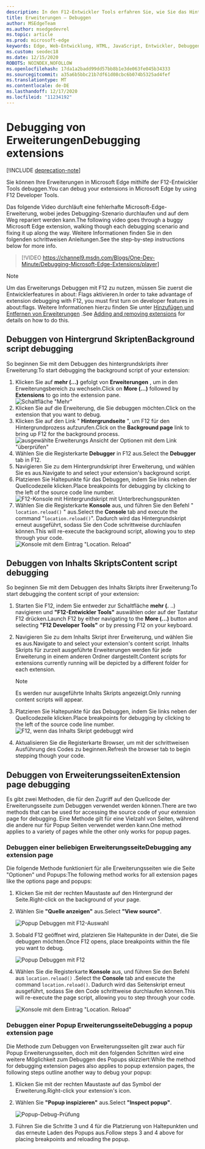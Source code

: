 ```yaml
---
description: In den F12-Entwickler Tools erfahren Sie, wie Sie das Hintergrundskript einer Erweiterung, Inhalts Skripts und Erweiterungsseiten Debuggen.
title: Erweiterungen – Debuggen
author: MSEdgeTeam
ms.author: msedgedevrel
ms.topic: article
ms.prod: microsoft-edge
keywords: Edge, Web-Entwicklung, HTML, JavaScript, Entwickler, Debuggen, Debuggen
ms.custom: seodec18
ms.date: 12/15/2020
ROBOTS: NOINDEX,NOFOLLOW
ms.openlocfilehash: 17da1a2badd99dd57bb8b1e3de063fe045b34333
ms.sourcegitcommit: a35a6b5bbc21b7df61d08cbc6b074b5325ad4fef
ms.translationtype: MT
ms.contentlocale: de-DE
ms.lasthandoff: 12/17/2020
ms.locfileid: "11234192"
---
```

# <span data-ttu-id="9d175-104">Debugging von Erweiterungen</span><span class="sxs-lookup"><span data-stu-id="9d175-104">Debugging extensions</span></span>  

[!INCLUDE [deprecation-note](../includes/deprecation-note.md)]  

<span data-ttu-id="9d175-105">Sie können Ihre Erweiterungen in Microsoft Edge mithilfe der F12-Entwickler Tools debuggen.</span><span class="sxs-lookup"><span data-stu-id="9d175-105">You can debug your extensions in Microsoft Edge by using F12 Developer Tools.</span></span>

<span data-ttu-id="9d175-106">Das folgende Video durchläuft eine fehlerhafte Microsoft-Edge-Erweiterung, wobei jedes Debugging-Szenario durchlaufen und auf dem Weg repariert werden kann.</span><span class="sxs-lookup"><span data-stu-id="9d175-106">The following video goes through a buggy Microsoft Edge extension, walking though each debugging scenario and fixing it up along the way.</span></span> <span data-ttu-id="9d175-107">Weitere Informationen finden Sie in den folgenden schrittweisen Anleitungen.</span><span class="sxs-lookup"><span data-stu-id="9d175-107">See the step-by-step instructions below for more info.</span></span>

> [!VIDEO https://channel9.msdn.com/Blogs/One-Dev-Minute/Debugging-Microsoft-Edge-Extensions/player]


> [!NOTE]
> <span data-ttu-id="9d175-108">Um das Erweiterungs Debuggen mit F12 zu nutzen, müssen Sie zuerst die Entwicklerfeatures in about: Flags aktivieren.</span><span class="sxs-lookup"><span data-stu-id="9d175-108">In order to take advantage of extension debugging with F12, you must first turn on developer features in about:flags.</span></span> <span data-ttu-id="9d175-109">Weitere Informationen hierzu finden Sie unter [Hinzufügen und Entfernen von Erweiterungen](./adding-and-removing-extensions.md) .</span><span class="sxs-lookup"><span data-stu-id="9d175-109">See [Adding and removing extensions](./adding-and-removing-extensions.md) for details on how to do this.</span></span>


## <span data-ttu-id="9d175-110">Debuggen von Hintergrund Skripten</span><span class="sxs-lookup"><span data-stu-id="9d175-110">Background script debugging</span></span>
<span data-ttu-id="9d175-111">So beginnen Sie mit dem Debuggen des hintergrundskripts ihrer Erweiterung:</span><span class="sxs-lookup"><span data-stu-id="9d175-111">To start debugging the background script of your extension:</span></span>

1. <span data-ttu-id="9d175-112">Klicken Sie auf **mehr (...)** gefolgt von **Erweiterungen** , um in den Erweiterungsbereich zu wechseln.</span><span class="sxs-lookup"><span data-stu-id="9d175-112">Click on **More (...)** followed by **Extensions** to go into the extension pane.</span></span>  
 ![Schaltfläche "Mehr"](./../media/morebutton.png)
2. <span data-ttu-id="9d175-114">Klicken Sie auf die Erweiterung, die Sie debuggen möchten.</span><span class="sxs-lookup"><span data-stu-id="9d175-114">Click on the extension that you want to debug.</span></span>
3. <span data-ttu-id="9d175-115">Klicken Sie auf den Link " **Hintergrundseite** ", um F12 für den Hintergrundprozess aufzurufen.</span><span class="sxs-lookup"><span data-stu-id="9d175-115">Click on the **Background page** link to bring up F12 for the background process.</span></span>  
 ![ausgewählte Erweiterungs Ansicht der Optionen mit dem Link "überprüfen"](./../media/debug-inspect.png)
4. <span data-ttu-id="9d175-117">Wählen Sie die Registerkarte **Debugger** in F12 aus.</span><span class="sxs-lookup"><span data-stu-id="9d175-117">Select the **Debugger** tab in F12.</span></span>
5. <span data-ttu-id="9d175-118">Navigieren Sie zu dem Hintergrundskript ihrer Erweiterung, und wählen Sie es aus.</span><span class="sxs-lookup"><span data-stu-id="9d175-118">Navigate to and select your extension's background script.</span></span>
6. <span data-ttu-id="9d175-119">Platzieren Sie Haltepunkte für das Debuggen, indem Sie links neben der Quellcodezeile klicken.</span><span class="sxs-lookup"><span data-stu-id="9d175-119">Place breakpoints for debugging by clicking to the left of the source code line number.</span></span>  
 ![F12-Konsole mit Hintergrundskript mit Unterbrechungspunkten](./../media/debug-f12-background.png)
7. <span data-ttu-id="9d175-121">Wählen Sie die Registerkarte **Konsole** aus, und führen Sie den Befehl " `location.reload()` " aus.</span><span class="sxs-lookup"><span data-stu-id="9d175-121">Select the **Console** tab and execute the command "`location.reload()`".</span></span> <span data-ttu-id="9d175-122">Dadurch wird das Hintergrundskript erneut ausgeführt, sodass Sie den Code schrittweise durchlaufen können.</span><span class="sxs-lookup"><span data-stu-id="9d175-122">This will re-execute the background script, allowing you to step through your code.</span></span>  
 ![Konsole mit dem Eintrag "Location. Reload"](./../media/debug-f12-background-console.png)


## <span data-ttu-id="9d175-124">Debuggen von Inhalts Skripts</span><span class="sxs-lookup"><span data-stu-id="9d175-124">Content script debugging</span></span>
<span data-ttu-id="9d175-125">So beginnen Sie mit dem Debuggen des Inhalts Skripts ihrer Erweiterung:</span><span class="sxs-lookup"><span data-stu-id="9d175-125">To start debugging the content script of your extension:</span></span>

1. <span data-ttu-id="9d175-126">Starten Sie F12, indem Sie entweder zur Schaltfläche **mehr (.** ..) navigieren und **"F12-Entwickler Tools"** auswählen oder auf der Tastatur F12 drücken.</span><span class="sxs-lookup"><span data-stu-id="9d175-126">Launch F12 by either navigating to the **More (...)** button and selecting **"F12 Developer Tools"** or by pressing F12 on your keyboard.</span></span>
2. <span data-ttu-id="9d175-127">Navigieren Sie zu dem Inhalts Skript ihrer Erweiterung, und wählen Sie es aus.</span><span class="sxs-lookup"><span data-stu-id="9d175-127">Navigate to and select your extension's content script.</span></span> <span data-ttu-id="9d175-128">Inhalts Skripts für zurzeit ausgeführte Erweiterungen werden für jede Erweiterung in einem anderen Ordner dargestellt.</span><span class="sxs-lookup"><span data-stu-id="9d175-128">Content scripts for extensions currently running will be depicted by a different folder for each extension.</span></span>

    > [!NOTE]
    > <span data-ttu-id="9d175-129">Es werden nur ausgeführte Inhalts Skripts angezeigt.</span><span class="sxs-lookup"><span data-stu-id="9d175-129">Only running content scripts will appear.</span></span>

3. <span data-ttu-id="9d175-130">Platzieren Sie Haltepunkte für das Debuggen, indem Sie links neben der Quellcodezeile klicken.</span><span class="sxs-lookup"><span data-stu-id="9d175-130">Place breakpoints for debugging by clicking to the left of the source code line number.</span></span>  
 ![F12, wenn das Inhalts Skript gedebuggt wird](./../media/debug-content-f12.png)
4. <span data-ttu-id="9d175-132">Aktualisieren Sie die Registerkarte Browser, um mit der schrittweisen Ausführung des Codes zu beginnen.</span><span class="sxs-lookup"><span data-stu-id="9d175-132">Refresh the browser tab to begin stepping though your code.</span></span>




## <span data-ttu-id="9d175-133">Debuggen von Erweiterungsseiten</span><span class="sxs-lookup"><span data-stu-id="9d175-133">Extension page debugging</span></span>

<span data-ttu-id="9d175-134">Es gibt zwei Methoden, die für den Zugriff auf den Quellcode der Erweiterungsseite zum Debuggen verwendet werden können.</span><span class="sxs-lookup"><span data-stu-id="9d175-134">There are two methods that can be used for accessing the source code of your extension page for debugging.</span></span> <span data-ttu-id="9d175-135">Eine Methode gilt für eine Vielzahl von Seiten, während die andere nur für Popup Seiten verwendet werden kann.</span><span class="sxs-lookup"><span data-stu-id="9d175-135">One method applies to a variety of pages while the other only works for popup pages.</span></span>

### <span data-ttu-id="9d175-136">Debuggen einer beliebigen Erweiterungsseite</span><span class="sxs-lookup"><span data-stu-id="9d175-136">Debugging any extension page</span></span>
<span data-ttu-id="9d175-137">Die folgende Methode funktioniert für alle Erweiterungsseiten wie die Seite "Optionen" und Popups:</span><span class="sxs-lookup"><span data-stu-id="9d175-137">The following method works for all extension pages like the options page and popups:</span></span>


1. <span data-ttu-id="9d175-138">Klicken Sie mit der rechten Maustaste auf den Hintergrund der Seite.</span><span class="sxs-lookup"><span data-stu-id="9d175-138">Right-click on the background of your page.</span></span>
2. <span data-ttu-id="9d175-139">Wählen Sie **"Quelle anzeigen"** aus.</span><span class="sxs-lookup"><span data-stu-id="9d175-139">Select **"View source"**.</span></span>

   ![Popup Debuggen mit F12-Auswahl](./../media/debug-popup-select.png)

3. <span data-ttu-id="9d175-141">Sobald F12 geöffnet wird, platzieren Sie Haltepunkte in der Datei, die Sie debuggen möchten.</span><span class="sxs-lookup"><span data-stu-id="9d175-141">Once F12 opens, place breakpoints within the file you want to debug.</span></span>

   ![Popup Debuggen mit F12](./../media/debug-popup-f12.png)
4. <span data-ttu-id="9d175-143">Wählen Sie die Registerkarte **Konsole** aus, und führen Sie den Befehl aus `location.reload()` .</span><span class="sxs-lookup"><span data-stu-id="9d175-143">Select the **Console** tab and execute the command `location.reload()`.</span></span> <span data-ttu-id="9d175-144">Dadurch wird das Seitenskript erneut ausgeführt, sodass Sie den Code schrittweise durchlaufen können.</span><span class="sxs-lookup"><span data-stu-id="9d175-144">This will re-execute the page script, allowing you to step through your code.</span></span>  

   ![Konsole mit dem Eintrag "Location. Reload"](./../media/debug-f12-background-console.png)

### <span data-ttu-id="9d175-146">Debuggen einer Popup Erweiterungsseite</span><span class="sxs-lookup"><span data-stu-id="9d175-146">Debugging a popup extension page</span></span>
<span data-ttu-id="9d175-147">Die Methode zum Debuggen von Erweiterungsseiten gilt zwar auch für Popup Erweiterungsseiten, doch mit den folgenden Schritten wird eine weitere Möglichkeit zum Debuggen des Popups skizziert:</span><span class="sxs-lookup"><span data-stu-id="9d175-147">While the method for debugging extension pages also applies to popup extension pages, the following steps outline another way to debug your popup:</span></span>

1. <span data-ttu-id="9d175-148">Klicken Sie mit der rechten Maustaste auf das Symbol der Erweiterung.</span><span class="sxs-lookup"><span data-stu-id="9d175-148">Right-click your extension's icon.</span></span>
2. <span data-ttu-id="9d175-149">Wählen Sie **"Popup inspizieren"** aus.</span><span class="sxs-lookup"><span data-stu-id="9d175-149">Select **"Inspect popup"**.</span></span>

   ![Popup-Debug-Prüfung](./../media/debug-popup-inspect.png)
3. <span data-ttu-id="9d175-151">Führen Sie die Schritte 3 und 4 für die Platzierung von Haltepunkten und das erneute Laden des Popups aus.</span><span class="sxs-lookup"><span data-stu-id="9d175-151">Follow steps 3 and 4 above for placing breakpoints and reloading the popup.</span></span>
